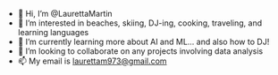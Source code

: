 - 👋 Hi, I’m @LaurettaMartin
- 👀 I’m interested in beaches, skiing, DJ-ing, cooking, traveling, and learning languages
- 🌱 I’m currently learning more about AI and ML... and also how to DJ! 
- 💞️ I’m looking to collaborate on any projects involving data analysis
- 📫 My email is laurettam973@gmail.com

